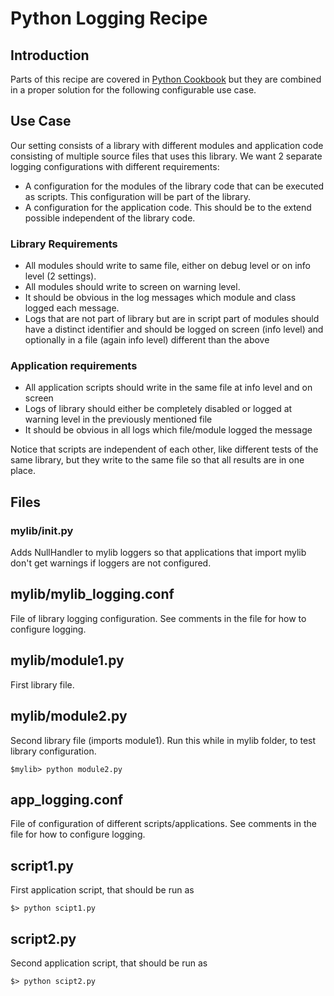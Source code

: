 # Python Logging Recipe

## Introduction
Parts of this recipe are covered in [Python Cookbook](https://docs.python.org/2/howto/logging-cookbook.html) 
but they are combined in a proper solution for the following configurable use case.

## Use Case
Our setting consists of a library with different modules and application code 
consisting of multiple source files that uses this library. 
We want 2 separate logging configurations with different requirements:
 
 * A configuration for the modules of the library code that can be executed as scripts. 
 This configuration will be part of the library.
 * A configuration for the application code. This should be to the extend possible independent of the library code.

### Library Requirements
* All modules should write to same file, either on debug level or on info level (2 settings).
* All modules should write to screen on warning level.
* It should be obvious in the log messages which module and class logged each message.
* Logs that are not part of library but are in script part of modules should have a
distinct identifier and should be logged on screen (info level)
and optionally in a file (again info level) different than the above

### Application requirements
* All application scripts should write in the same file at info level and on screen
* Logs of library should either be completely disabled 
or logged at warning level in the previously mentioned file
* It should be obvious in all logs which file/module logged the message

Notice that scripts are independent of each other,
like different tests of the same library, but 
they write to the same file so that all results are in one place.

## Files

### mylib/__init__.py

Adds NullHandler to mylib loggers so that applications
that import mylib don't get warnings if loggers are not configured.

## mylib/mylib_logging.conf

File of library logging configuration.
See comments in the file for how to configure logging.

## mylib/module1.py

First library file.

## mylib/module2.py

Second library file (imports module1).
Run this while in mylib folder, to test library configuration.

    $mylib> python module2.py

## app_logging.conf
File of configuration of different scripts/applications.
See comments in the file for how to configure logging.

## script1.py
First application script, that should be run as

    $> python scipt1.py

## script2.py
Second application script, that should be run as

    $> python scipt2.py
